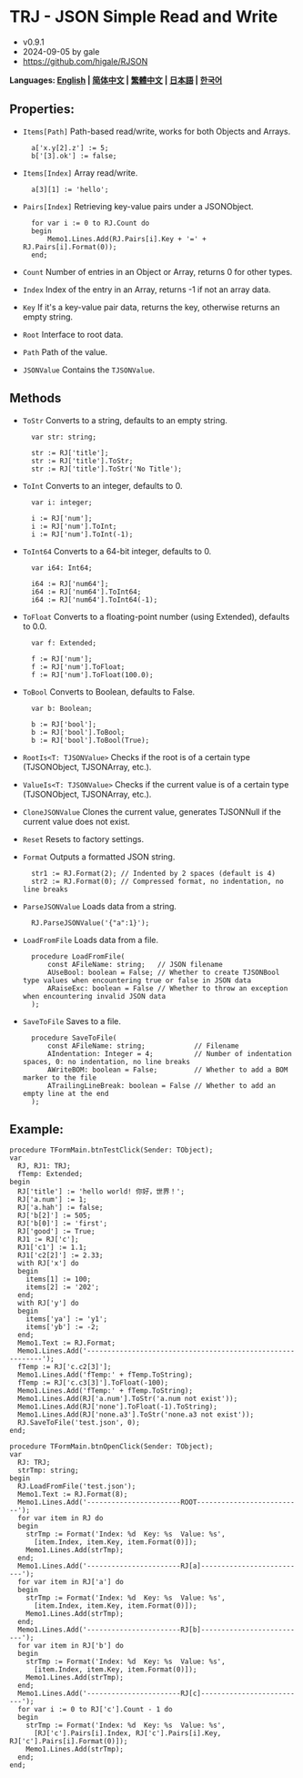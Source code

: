 # TRJ - JSON Simple Read and Write
- v0.9.1
- 2024-09-05 by gale
- https://github.com/higale/RJSON

**Languages: [English](README.md) | [简体中文](README_zh_CN.md) | [繁體中文](README_zh_TW.md) | [日本語](README_ja.md) | [한국어](README_ko.md)**

## Properties:
- `Items[Path]` Path-based read/write, works for both Objects and Arrays.

        a['x.y[2].z'] := 5;
        b['[3].ok'] := false;

- `Items[Index]` Array read/write.

        a[3][1] := 'hello';

- `Pairs[Index]` Retrieving key-value pairs under a JSONObject.

        for var i := 0 to RJ.Count do
        begin
            Memo1.Lines.Add(RJ.Pairs[i].Key + '=' + RJ.Pairs[i].Format(0));
        end;

- `Count` Number of entries in an Object or Array, returns 0 for other types.
- `Index` Index of the entry in an Array, returns -1 if not an array data.
- `Key` If it's a key-value pair data, returns the key, otherwise returns an empty string.
- `Root` Interface to root data.
- `Path` Path of the value.
- `JSONValue` Contains the `TJSONValue`.

## Methods
- `ToStr` Converts to a string, defaults to an empty string.

        var str: string;

        str := RJ['title'];
        str := RJ['title'].ToStr;
        str := RJ['title'].ToStr('No Title');

- `ToInt` Converts to an integer, defaults to 0.

        var i: integer;

        i := RJ['num'];
        i := RJ['num'].ToInt;
        i := RJ['num'].ToInt(-1);

- `ToInt64` Converts to a 64-bit integer, defaults to 0.

        var i64: Int64;

        i64 := RJ['num64'];
        i64 := RJ['num64'].ToInt64;
        i64 := RJ['num64'].ToInt64(-1);

- `ToFloat` Converts to a floating-point number (using Extended), defaults to 0.0.

        var f: Extended;

        f := RJ['num'];
        f := RJ['num'].ToFloat;
        f := RJ['num'].ToFloat(100.0);

- `ToBool` Converts to Boolean, defaults to False.

        var b: Boolean;

        b := RJ['bool'];
        b := RJ['bool'].ToBool;
        b := RJ['bool'].ToBool(True);

- `RootIs<T: TJSONValue>` Checks if the root is of a certain type (TJSONObject, TJSONArray, etc.).
- `ValueIs<T: TJSONValue>` Checks if the current value is of a certain type (TJSONObject, TJSONArray, etc.).
- `CloneJSONValue` Clones the current value, generates TJSONNull if the current value does not exist.
- `Reset` Resets to factory settings.
- `Format` Outputs a formatted JSON string.

        str1 := RJ.Format(2); // Indented by 2 spaces (default is 4)
        str2 := RJ.Format(0); // Compressed format, no indentation, no line breaks

- `ParseJSONValue` Loads data from a string.

        RJ.ParseJSONValue('{"a":1}');

- `LoadFromFile` Loads data from a file.

        procedure LoadFromFile(
            const AFileName: string;   // JSON filename
            AUseBool: boolean = False; // Whether to create TJSONBool type values when encountering true or false in JSON data
            ARaiseExc: boolean = False // Whether to throw an exception when encountering invalid JSON data
        );

- `SaveToFile` Saves to a file.

        procedure SaveToFile(
            const AFileName: string;            // Filename
            AIndentation: Integer = 4;          // Number of indentation spaces, 0: no indentation, no line breaks
            AWriteBOM: boolean = False;         // Whether to add a BOM marker to the file
            ATrailingLineBreak: boolean = False // Whether to add an empty line at the end
        );

## Example:
    procedure TFormMain.btnTestClick(Sender: TObject);
    var
      RJ, RJ1: TRJ;
      fTemp: Extended;
    begin
      RJ['title'] := 'hello world! 你好，世界！';
      RJ['a.num'] := 1;
      RJ['a.hah'] := false;
      RJ['b[2]'] := 505;
      RJ['b[0]'] := 'first';
      RJ['good'] := True;
      RJ1 := RJ['c'];
      RJ1['c1'] := 1.1;
      RJ1['c2[2]'] := 2.33;
      with RJ['x'] do
      begin
        items[1] := 100;
        items[2] := '202';
      end;
      with RJ['y'] do
      begin
        items['ya'] := 'y1';
        items['yb'] := -2;
      end;
      Memo1.Text := RJ.Format;
      Memo1.Lines.Add('-----------------------------------------------------------');
      fTemp := RJ['c.c2[3]'];
      Memo1.Lines.Add('fTemp:' + fTemp.ToString);
      fTemp := RJ['c.c3[3]'].ToFloat(-100);
      Memo1.Lines.Add('fTemp:' + fTemp.ToString);
      Memo1.Lines.Add(RJ['a.num'].ToStr('a.num not exist'));
      Memo1.Lines.Add(RJ['none'].ToFloat(-1).ToString);
      Memo1.Lines.Add(RJ['none.a3'].ToStr('none.a3 not exist'));
      RJ.SaveToFile('test.json', 0);
    end;

    procedure TFormMain.btnOpenClick(Sender: TObject);
    var
      RJ: TRJ;
      strTmp: string;
    begin
      RJ.LoadFromFile('test.json');
      Memo1.Text := RJ.Format(8);
      Memo1.Lines.Add('-----------------------ROOT--------------------------');
      for var item in RJ do
      begin
        strTmp := Format('Index: %d  Key: %s  Value: %s',
          [item.Index, item.Key, item.Format(0)]);
        Memo1.Lines.Add(strTmp);
      end;
      Memo1.Lines.Add('-----------------------RJ[a]--------------------------');
      for var item in RJ['a'] do
      begin
        strTmp := Format('Index: %d  Key: %s  Value: %s',
          [item.Index, item.Key, item.Format(0)]);
        Memo1.Lines.Add(strTmp);
      end;
      Memo1.Lines.Add('-----------------------RJ[b]--------------------------');
      for var item in RJ['b'] do
      begin
        strTmp := Format('Index: %d  Key: %s  Value: %s',
          [item.Index, item.Key, item.Format(0)]);
        Memo1.Lines.Add(strTmp);
      end;
      Memo1.Lines.Add('-----------------------RJ[c]--------------------------');
      for var i := 0 to RJ['c'].Count - 1 do
      begin
        strTmp := Format('Index: %d  Key: %s  Value: %s',
          [RJ['c'].Pairs[i].Index, RJ['c'].Pairs[i].Key, RJ['c'].Pairs[i].Format(0)]);
        Memo1.Lines.Add(strTmp);
      end;
    end;